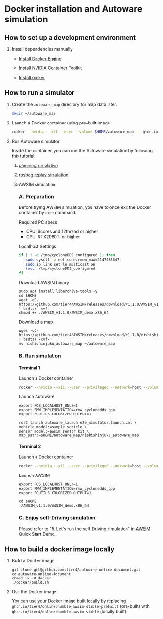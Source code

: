 # Docker installation and Autoware simulation

## How to set up a development environment

1. Install dependencies manually

   - [Install Docker Engine](https://github.com/autowarefoundation/autoware/tree/awsim-stable/ansible/roles/docker_engine#manual-installation)

   - [Install NVIDIA Container Toolkit](https://github.com/autowarefoundation/autoware/tree/awsim-stable/ansible/roles/nvidia_docker#manual-installation)

   - [Install rocker](https://github.com/autowarefoundation/autoware/tree/awsim-stable/ansible/roles/rocker#manual-installation)


## How to run a simulator

1. Create the `autoware_map` directory for map data later.

   ```bash
   mkdir ~/autoware_map
   ```

2. Launch a Docker container using pre-built image

   ```bash
   rocker --nvidia --x11 --user --volume $HOME/autoware_map -- ghcr.io/tier4/online:humble-awsim-stable-prebuilt
   ```

3. Run Autoware simulator

   Inside the container, you can run the Autoware simulation by following this tutorial:

   1. [planning simulation](https://autowarefoundation.github.io/autoware-documentation/main/tutorials/ad-hoc-simulation/planning-simulation/)

   2. [rosbag replay simulation](https://autowarefoundation.github.io/autoware-documentation/main/tutorials/ad-hoc-simulation/rosbag-replay-simulation/).

   3. AWSIM simulation

      ### A. Preparation
      
         Before trying AWSIM simulation, you have to once exit the Docker container by `exit` command.

         Required PC specs
         - CPU: 6cores and 12thread or higher
         - GPU: RTX2080Ti or higher

         
         Localhost Settings
         ```bash
         if [ ! -e /tmp/cycloneDDS_configured ]; then
            sudo sysctl -w net.core.rmem_max=2147483647
            sudo ip link set lo multicast on
            touch /tmp/cycloneDDS_configured
         fi
         ```
         
         Download AWSIM binary
         ```
         sudo apt install libarchive-tools -y
         cd $HOME
         wget -qO- https://github.com/tier4/AWSIM/releases/download/v1.1.0/AWSIM_v1.1.0.zip | bsdtar -xvf-
         chmod +x ./AWSIM_v1.1.0/AWSIM_demo.x86_64
         ```
         
         Download a map
         ```
         wget -qO- https://github.com/tier4/AWSIM/releases/download/v1.1.0/nishishinjuku_autoware_map.zip | bsdtar -xvf-
         mv nishishinjuku_autoware_map ~/autoware_map
         ```

      ### B. Run simulation

         #### Terminal 1

         Launch a Docker container
         ```bash
         rocker --nvidia --x11 --user --privileged --network=host --volume $HOME/autoware_map --volume /tmp -- ghcr.io/tier4/online:humble-awsim-stable-prebuilt
         ```

         Launch Autoware 
         ```
         export ROS_LOCALHOST_ONLY=1
         export RMW_IMPLEMENTATION=rmw_cyclonedds_cpp
         export RCUTILS_COLORIZED_OUTPUT=1

         ros2 launch autoware_launch e2e_simulator.launch.xml \
         vehicle_model:=sample_vehicle \
         sensor_model:=awsim_sensor_kit \
         map_path:=$HOME/autoware_map/nishishinjuku_autoware_map
         ```

         #### Terminal 2

         Launch a Docker container
         ```bash
         rocker --nvidia --x11 --user --privileged --network=host --volume $HOME/autoware_map --volume $HOME/AWSIM_v1.1.0 --volume /tmp -- ghcr.io/tier4/online:humble-awsim-stable-prebuilt
         ```

         Launch AWSIM
         ```
         export ROS_LOCALHOST_ONLY=1
         export RMW_IMPLEMENTATION=rmw_cyclonedds_cpp
         export RCUTILS_COLORIZED_OUTPUT=1

         cd $HOME
         ./AWSIM_v1.1.0/AWSIM_demo.x86_64
         ```

      ### C. Enjoy self-Driving simulation

         Please refer to "5. Let's run the self-Driving simulation" in [AWSIM Quick Start Demo](https://tier4.github.io/AWSIM/GettingStarted/QuickStartDemo/).

## How to build a docker image locally

1. Build a Docker image
   
   ```
   git clone git@github.com:tier4/autoware-online-document.git
   cd autoware-online-document
   chmod +x -R docker
   ./docker/build.sh
   ```

2. Use the Docker image
   
   You can use your Docker image built locally by replacing \
   `ghcr.io/tier4/online:humble-awsim-stable-prebuilt` (pre-built) 
   with `ghcr.io/tier4/online:humble-awsim-stable` (locally built).
